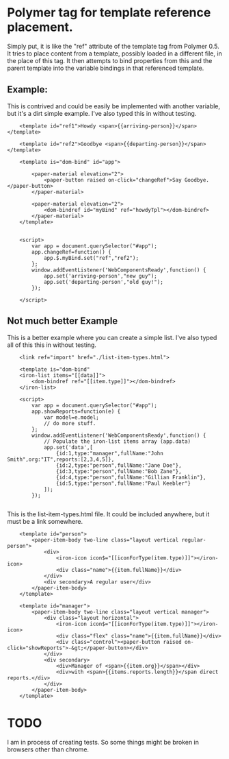 # Polymer tag for template reference placement.

Simply put, it is like the "ref" attribute of the template tag from Polymer 0.5. It tries to place content from a template, possibly loaded in a different file, in the place of this tag.  It then attempts to bind properties from this and the parent template into the variable bindings in that referenced template.

## Example:
This is contrived and could be easily be implemented with another variable, but it's a dirt simple example.
I've also typed this in without testing.
```
    <template id="ref1">Howdy <span>{{arriving-person}}</span></template>

    <template id="ref2">Goodbye <span>{{departing-person}}</span></template>

    <template is="dom-bind" id="app">

        <paper-material elevation="2">
            <paper-button raised on-click="changeRef">Say Goodbye.</paper-button>
        </paper-material>

        <paper-material elevation="2">
            <dom-bindref id="myBind" ref="howdyTpl"></dom-bindref>
        </paper-material>
    </template>


    <script>
        var app = document.querySelector("#app");
        app.changeRef=function() {
            app.$.myBind.set("ref","ref2");
        };
        window.addEventListener('WebComponentsReady',function() {
            app.set('arriving-person',"new guy");
            app.set('departing-person',"old guy!");
        });

    </script>
```

## Not much better Example
This is a better example where you can create a simple list.
I've also typed all of this this in without testing.
```
    <link ref="import" href="./list-item-types.html">

    <template is="dom-bind"
    <iron-list items="[[data]]">
        <dom-bindref ref="[[item.type]]"></dom-bindref>
    </iron-list>

    <script>
        var app = document.querySelector("#app");
        app.showReports=function(e) {
            var model=e.model;
            // do more stuff.
        };
        window.addEventListener('WebComponentsReady',function() {
            // Populate the iron-list items array (app.data)
            app.set('data',[
                {id:1,type:"manager",fullName:"John Smith",org:"IT",reports:[2,3,4,5]},
                {id:2,type:"person",fullName:"Jane Doe"},
                {id:3,type:"person",fullName:"Bob Zane"},
                {id:4,type:"person",fullName:"Gillian Franklin"},
                {id:5,type:"person",fullName:"Paul Keebler"}
            ]);
        });
        
```
This is the list-item-types.html file. It could be included anywhere, but it must be a link somewhere.
```
    <template id="person">
        <paper-item-body two-line class="layout vertical regular-person">
            <div>
                <iron-icon icon$="[[iconForType(item.type)]]"></iron-icon>
                <div class="name">{{item.fullName}}</div>
            </div>
            <div secondary>A regular user</div>
        </paper-item-body>
    </template>

    <template id="manager">
        <paper-item-body two-line class="layout vertical manager">
            <div class="layout horizontal">
                <iron-icon icon$="[[iconForType(item.type)]]"></iron-icon>
                <div class="flex" class="name">{{item.fullName}}</div>
                <div class="control"><paper-button raised on-click="showReports">-&gt;</paper-button></div>
            </div>
            <div secondary>
                <div>Manager of <span>{{item.org}}</span></div>
                <div>with <span>{{items.reports.length}}</span direct reports.</div>
            </div>
        </paper-item-body>
    </template>
```


# TODO
I am in process of creating tests. So some things might be broken in browsers other than chrome.

